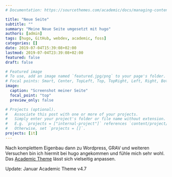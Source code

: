 ```yaml
---
# Documentation: https://sourcethemes.com/academic/docs/managing-content/

title: "Neue Seite"
subtitle: ""
summary: "Meine Neue Seite umgesetzt mit hugo"
authors: [admin]
tags: [hugo, GitHub, webdev, academic, foss]
categories: []
date: 2019-07-04T15:39:08+02:00
lastmod: 2019-07-04T23:39:08+02:00
featured: false
draft: false

# Featured image
# To use, add an image named `featured.jpg/png` to your page's folder.
# Focal points: Smart, Center, TopLeft, Top, TopRight, Left, Right, BottomLeft, Bottom, BottomRight.
image:
  caption: "Screenshot meiner Seite"
  focal_point: "top"
  preview_only: false

# Projects (optional).
#   Associate this post with one or more of your projects.
#   Simply enter your project's folder or file name without extension.
#   E.g. `projects = ["internal-project"]` references `content/project/deep-learning/index.md`.
#   Otherwise, set `projects = []`.
projects: [it]
---
```


Nach komplettem Eigenbau dann zu Wordpress, GRAV und weiteren Versuchen bin ich hiermit bei hugo angekommen und fühle mich sehr wohl.
Das [Academic Theme](https://sourcethemes.com/academic/) lässt sich vielseitig anpassen.



Update: Januar Academic Theme v4.7
